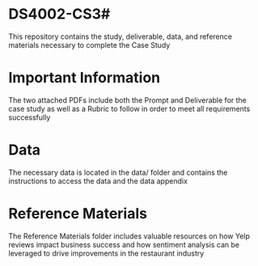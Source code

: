 # DS4002-CS3#
This repository contains the study, deliverable, data, and reference materials necessary to complete the Case Study

# Important Information #
The two attached PDFs include both the Prompt and Deliverable for the case study as well as a Rubric to follow in order to meet all requirements successfully

# Data #
The necessary data is located in the data/ folder and contains the instructions to access the data and the data appendix 

# Reference Materials #
The Reference Materials folder includes valuable resources on how Yelp reviews impact business success and how sentiment analysis can be leveraged to drive improvements in the restaurant industry
